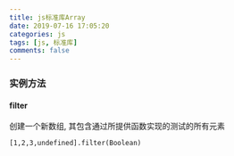 ```yaml
---
title: js标准库Array
date: 2019-07-16 17:05:20
categories: js
tags: [js, 标准库]
comments: false
---
```


### 实例方法

#### filter
创建一个新数组, 其包含通过所提供函数实现的测试的所有元素

    [1,2,3,undefined].filter(Boolean)